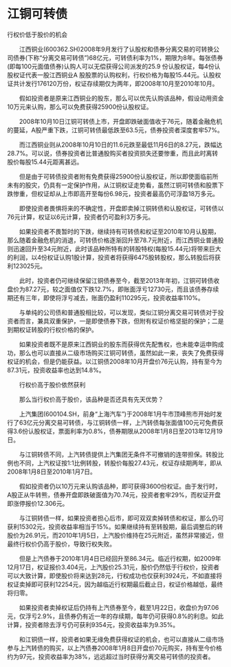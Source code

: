 # 江铜可转债

行权价低于股价的机会

　　江西铜业(600362.SH)2008年9月发行了认股权和债券分离交易的可转换公司债券(下称“分离交易可转债”)68亿元，可转债利率为1%，期限为8年。每张债券(即每100元面值债券)认购人可以无偿获得公司派发的25.9 份认股权证，每4份认股权证代表一股江西铜业A 股股票的认购权利，行权价格为每股15.44元。认股权证共计发行176120万份，权证存续期仅为两年，即2008年10月至2010年10月。

　　假如投资者是原来江西铜业的股东，那么可以优先认购该品种，假设动用资金10万元来认购，那么可以免费获得25900份认股权证。

　　2008年10月10日江铜可转债上市，开盘即跌破面值收于76元，随着金融危机的蔓延，A股严重下跌，江铜可转债最低跌至63.5元，债券投资者深度套牢57%。

　　而江西铜业则从2008年10月10日的11.6元跌至最低11月6日的8.27元，跌幅达28.7%。可以说，债券投资者比普通股购买者投资损失还要惨重，而且此时离转股价每股15.44元距离甚远。

　　但是由于可转债投资者附有免费获得25900份认股权证，所以即使面临前所未有的股灾，仍具有一定保护作用，从江铜权证走势看，虽然江铜可转债和股票下跌惨重，但权证却从上市即高开至每份6.98元，投资者最高仍可浮盈18万多元。

　　即使投资者畏惧将来的不确定性，开盘即卖掉江铜转债和认股权证，可转债以76元计算，权证以6元计算，投资者仍可盈利3万多元。

　　如果投资者不畏暂时的下跌，继续持有可转债和权证至2010年10月认股期，那么随着金融危机的消退，可转债价格逐渐回升至78.7元附近，而江西铜业普通股则迅速回升至34元附近，此时该品种所特有的转股特权(每股15.44元)将带来巨大的利润，以4份权证认购1股计算，投资者将获得6475股转股权，那么转股后将获利123025元。

　　此时，投资者仍可继续保留江铜债券至今，截至2013年年初，江铜可转债收盘价为87.27元，较之面值仅下跌12.7%，即账面浮亏12730元，而且该债券存续期还有三年，即使将浮亏减去，账面仍盈利110295元，投资收益率110%。

　　与单纯的公司债和普通股相比较，可以发现，类似江铜分离交易可转债对于投资者而言，兼具双重保护，一是即使债券下跌，但附有权证价格坚挺的保护；二是到期权证转股的行权价格的保护。

　　如果投资者既不是原来江西铜业的股东而获得优先配售权，也未能幸运申购成功，那么也可以直接从二级市场购买江铜可转债，虽然如此一来，丧失了免费获得权证的机会，但是仍能获益。以江铜债2008年10月开盘价76元认购，持有至今为87.31元，投资收益率也达到14.8%。

　　行权价高于股价依然获利

　　那么当行权价高于股价，该品种是否还具有先天优势？

　　上汽集团(600104.SH，前身“上海汽车”)于2008年1月牛市顶峰熊市开始时发行了63亿元分离交易可转债，与江铜转债一样，上汽转债每张面值100元可免费获得3.6份认股权证，票面利率为0.8%，债券期限从2008年1月8日至2013年12月19日。

　　与江铜转债不同，上汽转债提供上汽集团无条件不可撤销的连带担保。转股比例也不同，上汽权证按1:1比例转股，转股价每股27.43元，权证存续期两年，即从2008年1月8日至2010年1月7日。

　　假如投资者仍以10万元来认购该品种，即可获得3600份权证。由于发行时，A股正从牛转熊，债券开盘即跌破面值为70.74元，投资者套牢29%，而权证开盘即涨停报价12.306元。

　　与江铜转债一样，如果投资者担心后市，即可双双卖掉转债和权证，那么仍可获利15302元，投资收益率相当于15%。如果继续持有至转股期，最后调整后的转股价为26.91元，而2010年1月5日，上汽股价维持在25元附近，虽然非常接近，但最终行权价仍高于股价，导致行权失败。

　　但是上汽债券于2010年1月4日已经回升至86.34元。临近行权期，如2009年12月17日，权证报价3.404元，上汽股价25.31元，股价仍然低于行权价，投资者可以大致计算，即使股价将来达到28元，行权成功也仅获利3924元，不如直接将权证卖掉即可获利12254元，因为越临近行权期最后截止日，权证价格越低，最终将归零。

　　如果投资者卖掉权证后仍持有上汽债券至今，截至1月22日，收盘价为97.06元，仅浮亏2.9%，且债券仍有近一年的存续期，每年仍可获得0.8%的利息。如此计算，投资者除去浮亏仍可获利9354元，投资收益率为9.35%。

　　和江铜债一样，投资者如果无缘免费获得权证的机会，也可以直接从二级市场参与上汽转债的购买，以上汽债券2008年1月8日开盘价70元购买，持有至今价格约为97元，投资收益率为38%，远远超过当时获得分离交易可转债的投资者。